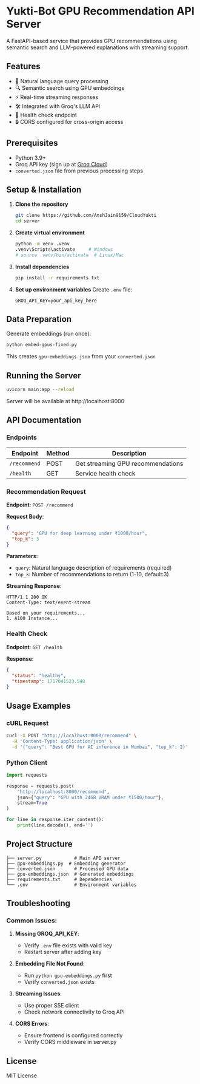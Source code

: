 # Yukti-Bot GPU Recommendation  API Server

A FastAPI-based service that provides GPU recommendations using semantic search and LLM-powered explanations with streaming support.

## Features

- 💬 Natural language query processing
- 🔍 Semantic search using GPU embeddings
- ⚡ Real-time streaming responses
- 🛠️ Integrated with Groq's LLM API
- 🏥 Health check endpoint
- 🔒 CORS configured for cross-origin access

## Prerequisites

- Python 3.9+
- Groq API key (sign up at [Groq Cloud](https://console.groq.com/))
- `converted.json` file from previous processing steps

## Setup & Installation

1. **Clone the repository**
   ```bash
   git clone https://github.com/AnshJain9159/CloudYukti
   cd server
   ```

2. **Create virtual environment**
   ```bash
   python -m venv .venv
   .venv\Scripts\activate     # Windows
   # source .venv/bin/activate  # Linux/Mac
   ```

3. **Install dependencies**
   ```bash
   pip install -r requirements.txt
   ```

4. **Set up environment variables**
   Create `.env` file:
   ```env
   GROQ_API_KEY=your_api_key_here
   ```

## Data Preparation

Generate embeddings (run once):
```bash
python embed-gpus-fixed.py
```
This creates `gpu-embeddings.json` from your `converted.json`

## Running the Server

```bash
uvicorn main:app --reload
```
Server will be available at http://localhost:8000

## API Documentation

### Endpoints

| Endpoint | Method | Description |
|----------|--------|-------------|
| `/recommend` | POST | Get streaming GPU recommendations |
| `/health` | GET | Service health check |

### Recommendation Request

**Endpoint**: `POST /recommend`

**Request Body**:
```json
{
  "query": "GPU for deep learning under ₹1000/hour",
  "top_k": 3
}
```

**Parameters**:
- `query`: Natural language description of requirements (required)
- `top_k`: Number of recommendations to return (1-10, default:3)

**Streaming Response**:
```http
HTTP/1.1 200 OK
Content-Type: text/event-stream

Based on your requirements... 
1. A100 Instance...
```

### Health Check

**Endpoint**: `GET /health`

**Response**:
```json
{
  "status": "healthy",
  "timestamp": 1717041523.548
}
```

## Usage Examples

### cURL Request
```bash
curl -X POST "http://localhost:8000/recommend" \
  -H "Content-Type: application/json" \
  -d '{"query": "Best GPU for AI inference in Mumbai", "top_k": 2}'
```

### Python Client
```python
import requests

response = requests.post(
    "http://localhost:8000/recommend",
    json={"query": "GPU with 24GB VRAM under ₹1500/hour"},
    stream=True
)

for line in response.iter_content():
    print(line.decode(), end='')
```

## Project Structure

```
├── server.py            # Main API server
├── gpu-embeddings.py  # Embedding generator
├── converted.json       # Processed GPU data
├── gpu-embeddings.json  # Generated embeddings
├── requirements.txt     # Dependencies
└── .env                 # Environment variables
```

## Troubleshooting

### Common Issues:

1. **Missing GROQ_API_KEY**:
   - Verify `.env` file exists with valid key
   - Restart server after adding key

2. **Embedding File Not Found**:
   - Run `python gpu-embeddings.py` first
   - Verify `converted.json` exists

3. **Streaming Issues**:
   - Use proper SSE client
   - Check network connectivity to Groq API

4. **CORS Errors**:
   - Ensure frontend is configured correctly
   - Verify CORS middleware in server.py

## License

MIT License